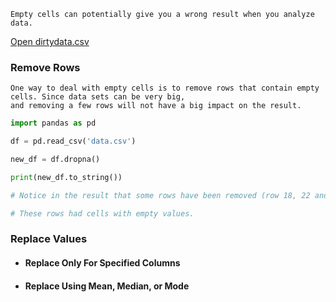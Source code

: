 ```
Empty cells can potentially give you a wrong result when you analyze data.
```
[Open dirtydata.csv](https://www.w3schools.com/python/pandas/dirtydata.csv.txt)

### Remove Rows
```
One way to deal with empty cells is to remove rows that contain empty cells. Since data sets can be very big, 
and removing a few rows will not have a big impact on the result.
```
```py
import pandas as pd

df = pd.read_csv('data.csv')

new_df = df.dropna()

print(new_df.to_string())

# Notice in the result that some rows have been removed (row 18, 22 and 28).

# These rows had cells with empty values.
```

### Replace Values

- #### Replace Only For Specified Columns

- #### Replace Using Mean, Median, or Mode
